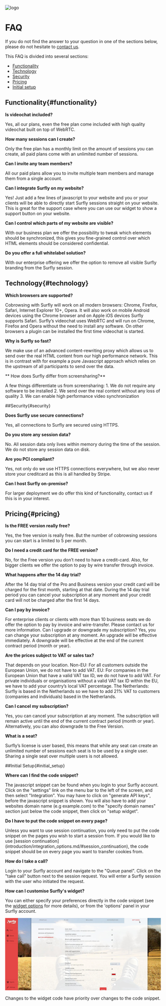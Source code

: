 ![logo](images/logosmall.png)
<a name="faq"></a>
# FAQ

If you do not find the answer to your question in one of the sections below, please do not hesitate to [contact us](mailto:support@surfly.com).

This FAQ is divided into several sections:
  - [Functionality](<#functionality>)
  - [Technology](<#technology>)
  - [Security](<#security>)
  - [Pricing](<#pricing>)
  - [Initial setup](<#initial_setup>)


## Functionality{#functionality}

**Is videochat included?**

Yes, all our plans, even the free plan come included with high quality videochat built on top of WebRTC.


**How many sessions can I create?**
<p>Only the free plan has a monthly limit on the amount of sessions you can create, all paid plans come with an unlimited number of sessions.</p>


**Can I invite any team members?**
<p>All our paid plans allow you to invite multiple team members and manage them from a single account.</p>


**Can I integrate Surfly on my website?**
<p>Yes! Just add a few lines of javascript to your website and you or your clients will be able to directly start Surfly sessions straight on your website. This is great for the support case where you can use our widget to show a support button on your website.</p>


**Can I control which parts of my website are visible?**
<p>With our business plan we offer the possibility to tweak which elements should be synchronized, this gives you fine-grained control over which HTML elements should be considered confidential.</p>


**Do you offer a full whitelabel solution?**
<p>With our enterprise offering we offer the option to remove all visible Surfly branding from the Surfly session.</p>


## Technology{#technology}

**Which browsers are supported?**
<p>Cobrowsing with Surfly will work on all modern browsers: Chrome, Firefox, Safari, Internet Explorer 10+, Opera. It will also work on mobile Android devices using the Chrome browser and on Apple iOS devices Surfly supports Safari. Surfly’s videochat uses WebRTC and will run on Chrome, Firefox and Opera without the need to install any software. On other browsers a plugin can be installed the first time videochat is started.</p>


**Why is Surfly so fast?**
<p>We make use of an advanced content-rewriting proxy which allows us to send over the real HTML content from our high performance network. This is in contrast with for example a pure Javascript approach which relies on the upstream of all participants to send over the data.</p>

**
How does Surfly differ from screensharing?**
<p>A few things differentiate us from screensharing:
1. We do not require any software to be installed
2. We send over the real content without any loss of quality
3. We can enable high performance video synchronization</p>


##Security{#security}

**Does Surfly use secure connections?**
<p>Yes, all connections to Surfly are secured using HTTPS.</p>


**Do you store any session data?**
<p>No. All session data only lives within memory during the time of the session. We do not store any session data on disk.</p>


**Are you PCI compliant?**
<p>Yes, not only do we use HTTPS connections everywhere, but we also never store your creditcard as this is all handled by Stripe.</p>


**Can I host Surfly on-premise?**
<p>For larger deployment we do offer this kind of functionality, contact us if this is in your interest.</p>


## Pricing{#pricing}

**Is the FREE version really free?**
<p>Yes, the free version is really free. But the number of cobrowsing sessions you can start is a limited to 5 per month.</p>


**Do I need a credit card for the FREE version?**
<p>No, for the Free version you don’t need to have a credit-card. Also, for bigger clients we offer the option to pay by wire transfer through invoice.</p>


**What happens after the 14 day trial?**
<p>After the 14 day trial of the Pro and Business version your credit card will be charged for the first month, starting at that date. During the 14 day trial period you can cancel your subscription at any moment and your credit card will not be charged after the first 14 days.</p>


**Can I pay by invoice?**
<p>For enterprise clients or clients with more than 10 business seats we do offer the option to pay by invoice and wire-transfer. Please contact us for more information. Can I upgrade or downgrade my subscription? Yes, you can change your subscription at any moment. An upgrade will be effective immediately. A downgrade will be effective at the end of the current contract period (month or year).</p>


**Are the prices subject to VAT or sales tax?**
<p>That depends on your location. Non-EU: For all customers outside the European Union, we do not have to add VAT. EU: For companies in the European Union that have a valid VAT tax ID, we do not have to add VAT. For private individuals or organisations without a valid VAT tax ID within the EU, we have to add your country’s local VAT percentage. The Netherlands: Surfly is based in the Netherlands so we have to add 21% VAT to customers (companies and individuals) based in the Netherlands.</p>


**Can I cancel my subscription?**
<p>Yes, you can cancel your subscription at any moment. The subscription will remain active until the end of the current contract period (month or year). Alternatively, you can also downgrade to the Free Version.</p>


**What is a seat?**
<p>Surfly’s license is user based, this means that while any seat can create an unlimited number of sessions each seat is to be used by a single user. Sharing a single seat over multiple users is not allowed.</p>


##Initial Setup{#initial_setup}

**Where can I find the code snippet?**
<p>The javascript snippet can be found when you login to your Surfly account. Click on the "settings" link on the menu bar to the left of the screen, and then select "Integration". You may have to click on "generate API keys", before the javascript snippet is shown. You will also have to add your websites domain name (e.g example.com) to the "specify domain names" section just below the code snippet, then click on "setup widget".</p>


**Do I have to put the code snippet on every page?**
<p>Unless you want to use session continuation, you only need to put the code snippet on the pages you wish to start a session from. If you would like to use [session continuation](introduction/integration_options.md/#session_continuation), the code snippet should be on every page you want to transfer cookies from.</p>


**How do I take a call?**
<p>Login to your Surfly account and navigate to the "Queue panel". Click on the "take call" button next to the session request. You will enter a Surfly session with the user who initiated the request.</p>


**How can I customise Surfly's widget?**


You can either specify your preferences directly in the code snippet (see the [widget options](widget_options/reference.md) for more details), or from the 'options' panel in your Surfly account. 

![options panel](images/options-panel.jpg)

Changes to the widget code have priority over changes to the code snippet. 

















